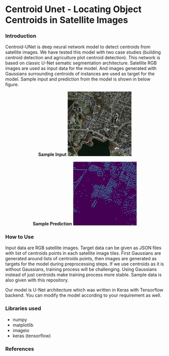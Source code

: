 # Centroid Unet - Locating Object Centroids in Satellite Images

### Introduction

Centroid-UNet is deep neural network model to detect centroids from satellite images. We have tested this model with two case studies (building centroid detection and agriculture plot centroid detection). This network is based on classic U-Net sematic segmentation architecture. Satellite RGB images are used as input data for the model. And images generated with Gaussians surrounding centroids of instances are used as target for the model. Sample input and prediction from the model is shown in below figure.

<p align="center">
<b>Sample Input</b>
<img src="./graphics/sample_input.png" alt="sample_input" width="40%"/>
</p>

<p align="center">
<b>Sample Prediction</b>
<img src="./graphics/sample_pred.png" alt="sample_pred" width="40%"/>
</p>

### How to Use

Input data are RGB satellite images. Target data can be given as JSON files with list of centroids points in each satellite image tiles. First Gaussians are generated around lists of centroids points, then images are generated as targets for the model during preprocessing steps. If we use centroids as it is without Gaussians, training process will be challenging. Using Gaussians instead of just centroids make training process more stable. Sample data is also given with this repository. 

Our model is U-Net architecture which was written in Keras with Tensorflow backend. You can modify the model according to your requirement as well.

### Libraries used
- numpy
- matplotlib
- imageio
- keras (tensorflow)

### References







